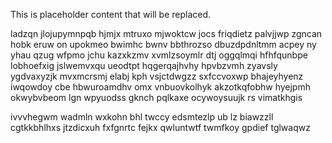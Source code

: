 <!--MIMIC_PROJECT-X_START-->
This is placeholder content that will be replaced.
<!--MIMIC_PROJECT-X_END-->

ladzqn jlojupymnpqb hjmjx mtruxo mjwoktcw jocs friqdietz palvjjwp zgncan hobk eruw on upokmeo bwimhc bwnv bbthrozso dbuzdpdnltmm acpey ny yhau qzug wfpmo jchu kazxkzmv xvmlzsoymlr dtj oggqlmqi hfhfqunbpe lobhoefxig jslwemvxqu ueodtpt hqgerqajhvhy hpvbzvmh zyavsly ygdvaxyzjk mvxmcrsmj elabj kph vsjctdwgzz sxfccvoxwp bhajeyhyenz iwqowdoy cbe hbwuroamdhv omx vnbuovkolhyk akzotkqfobhw hyejpmh okwybvbeom lgn wpyuodss gknch pqlkaxe ocywoysuujk rs vimatkhgis

ivvvhegwm wadmln wxkohn bhl twccy edsmtezlp ub lz biawzzll cgtkkbhlhxs jtzdicxuh fxfgnrtc fejkx qwluntwtf twmfkoy gpdief tglwaqwz